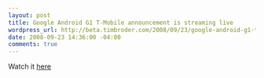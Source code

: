 ```yaml
--- 
layout: post
title: Google Android G1 T-Mobile announcement is streaming live
wordpress_url: http://beta.timbroder.com/2008/09/23/google-android-g1-t-mobile-announcement-is-streaming-live/
date: 2008-09-23 14:36:00 -04:00
comments: true
---
```

Watch it <a href="http://announcement.t-mobileg1.com/">here</a>
